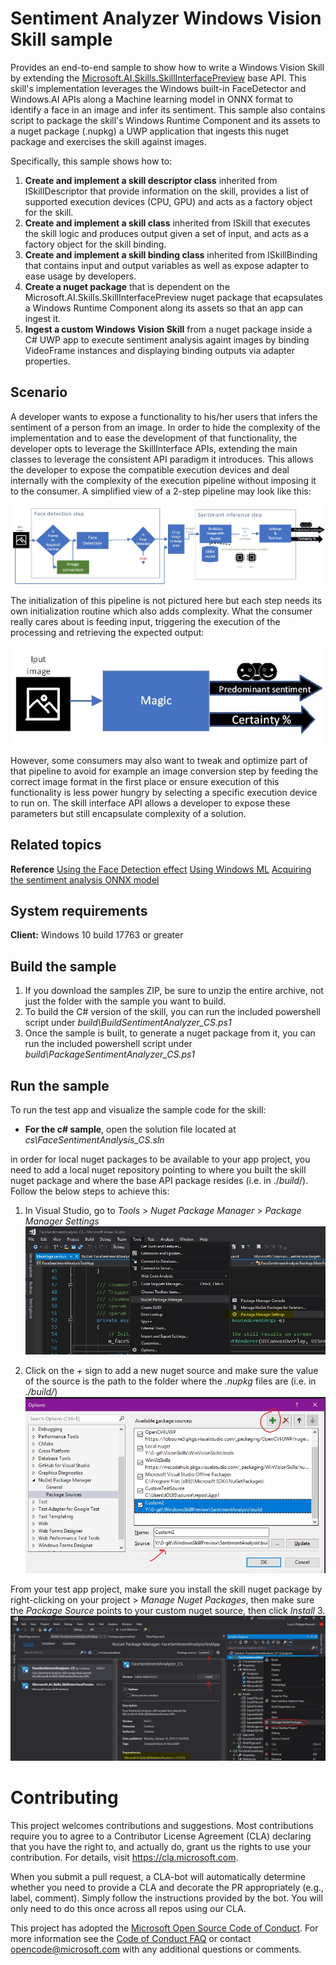 ﻿# Sentiment Analyzer Windows Vision Skill sample

Provides an end-to-end sample to show how to write a Windows Vision Skill by extending the [Microsoft.AI.Skills.SkillInterfacePreview](./doc/Microsoft.AI.Skills.SkillInterfacePreview.md) base API.
This skill's implementation leverages the Windows built-in FaceDetector and Windows.AI APIs along a Machine learning model in ONNX format to identify a face in an image and infer its sentiment.
This sample also contains script to package the skill's Windows Runtime Component and its assets to a nuget package (.nupkg) a UWP application that ingests this nuget package and exercises the skill against images.

Specifically, this sample shows how to:

1. **Create and implement a skill descriptor class** inherited from ISkillDescriptor that provide information on the skill, provides a list of supported execution devices (CPU, GPU) and acts as a factory object for the skill.
2. **Create and implement a skill class** inherited from ISkill that executes the skill logic and produces output given a set of input, and acts as a factory object for the skill binding.
3. **Create and implement a skill binding class** inherited from ISkillBinding that contains input and output variables as well as expose adapter to ease usage by developers.
4. **Create a nuget package** that is dependent on the Microsoft.AI.Skills.SkillInterfacePreview nuget package that ecapsulates a Windows Runtime Component along its assets so that an app can ingest it.
5. **Ingest a custom Windows Vision Skill** from a nuget package inside a C# UWP app to execute sentiment analysis againt images by binding VideoFrame instances and displaying binding outputs via adapter properties.

## Scenario
A developer wants to expose a functionality to his/her users that infers the sentiment of a person from an image. In order to hide the complexity of the implementation and to ease the development of that functionality, the developer opts to leverage the SkillInterface APIs, extending the main classes to leverage the consistent API paradigm it introduces. This allows the developer to expose the compatible execution devices and deal internally with the complexity of the execution pipeline without imposing it to the consumer. A simplified view of a 2-step pipeline may look like this: 
 
 ![SkillLogic1](./doc/SkillLogic1.jpg)

The initialization of this pipeline is not pictured here but each step needs its own initialization routine which also adds complexity. What the consumer really cares about is feeding input, triggering the execution of the processing and retrieving the expected output: 
 
 ![SkillLogic2](./doc/SkillLogic2.jpg)

However, some consumers may also want to tweak and optimize part of that pipeline to avoid for example an image conversion step by feeding the correct image format in the first place or ensure execution of this functionality is less power hungry by selecting a specific execution device to run on. The skill interface API allows a developer to expose these parameters but still encapsulate complexity of a solution. 

## Related topics
**Reference**
[Using the Face Detection effect](https://docs.microsoft.com/en-us/uwp/api/Windows.Media.FaceAnalysis.FaceDetector)
[Using Windows ML](https://docs.microsoft.com/en-us/windows/ai/)
[Acquiring the sentiment analysis ONNX model](https://github.com/onnx/models/tree/master/emotion_ferplus)

## System requirements

**Client:** Windows 10 build 17763 or greater

## Build the sample

1. If you download the samples ZIP, be sure to unzip the entire archive, not just the folder with the sample you want to build.
2. To build the C# version of the skill, you can run the included powershell script under *build\BuildSentimentAnalyzer_CS.ps1*
3. Once the sample is built, to generate a nuget package from it, you can run the included powershell script under *build\PackageSentimentAnalyzer_CS.ps1*

## Run the sample

To run the test app and visualize the sample code for the skill:
- **For the c# sample**, open the solution file located at *cs\FaceSentimentAnalysis_CS.sln*

in order for local nuget packages to be available to your app project, you need to add a local nuget repository pointing to where you built the skill nuget package and where the base API package resides (i.e. in ./*build*/). Follow the below steps to achieve this:
1. In Visual Studio, go to *Tools* \> *Nuget Package Manager* \> *Package Manager Settings*
![LocalNugetHowTo1](./doc/localNugetHowTo1.jpg)

2. Click on the *+* sign to add a new nuget source and make sure the value of the source is the path to the folder where the *.nupkg* files are (i.e. in *./build/*)
![LocalNugetHowTo2](./doc/localNugetHowTo2.jpg)

From your test app project, make sure you install the skill nuget package by right-clicking on your project \> *Manage Nuget Packages*, then make sure the *Package Source* points to your custom nuget source, then click *Install*
3. ![LocalNugetHowTo3](./doc/localNugetHowTo3.jpg)


# Contributing

This project welcomes contributions and suggestions.  Most contributions require you to agree to a
Contributor License Agreement (CLA) declaring that you have the right to, and actually do, grant us
the rights to use your contribution. For details, visit https://cla.microsoft.com.

When you submit a pull request, a CLA-bot will automatically determine whether you need to provide
a CLA and decorate the PR appropriately (e.g., label, comment). Simply follow the instructions
provided by the bot. You will only need to do this once across all repos using our CLA.

This project has adopted the [Microsoft Open Source Code of Conduct](https://opensource.microsoft.com/codeofconduct/).
For more information see the [Code of Conduct FAQ](https://opensource.microsoft.com/codeofconduct/faq/) or
contact [opencode@microsoft.com](mailto:opencode@microsoft.com) with any additional questions or comments.
